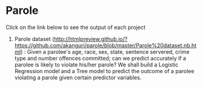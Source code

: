 # Parole
Click on the link below to see the output of each project

1) Parole dataset (http://htmlpreview.github.io/?https://github.com/akanguri/parole/blob/master/Parole%20dataset.nb.html) :
Given a parolee's age, race, sex, state, sentence servered, crime type and number offences committed; can we predict accurately if a parolee is likely to violate his/her parole? We shall build a Logistic Regression model and a Tree model to predict the outcome of a parolee violating a parole given certain predictor variables.
